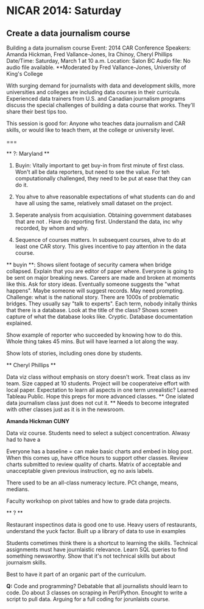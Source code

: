NICAR 2014: Saturday
====================

## Create a data journalism course

Building a data journalism course
Event: 2014 CAR Conference
Speakers: Amanda Hickman, Fred Vallance-Jones, Ira Chinoy, Cheryl Phillips
Date/Time: Saturday, March 1 at 10 a.m.
Location: Salon BC
Audio file: No audio file available.
**Moderated by Fred Vallance-Jones, University of King's College

With surging demand for journalists with data and development skills, more universities and colleges are including data courses in their curricula. Experienced data trainers from U.S. and Canadian journalism programs discuss the special challenges of building a data course that works. They'll share their best tips too.

This session is good for: Anyone who teaches data journalism and CAR skills, or would like to teach them, at the college or university level.

===

** ?: Maryland **

1. Buyin: Vitally important to get buy-in from first minute of first class.  Won't all be data reporters, but need to see the value. For teh computationally challenged, they need to be put at ease that they can do it.

2. You ahve to ahve reasonable expectations of what students can do and have all using the same, relatively small dataset on the project.

3. Seperate analysis from acquisiation. Obtaining government databases that are not . Have  do reporting first. Understand the data, inc why recorded, by whom and why.
4. Sequence of courses matters. In subsequent courses, ahve to do at least one CAR story. This gives incentive to pay attention in the data course.

** buyin **: Shows silent footage of security camera when bridge collapsed. Explain that you are editor of paper where.  Everyone is going to be sent on major breaking news. Careers are made and broken at moments like this. Ask for story ideas. Eventually someone suggests the "what happens". Maybe someone will suggest records. May need prompting. Challenge: what is the national story. There are 1000s of problematic bridges. They usually say "talk to experts". Each term, nobody initally thinks that there is a database. Look at the title of the class? Shows screen capture of what the database looks like. Cryptic. Database documentation explained.

Show example of reporter who succeeded by knowing how to do this. Whole thing takes 45 mins. But will have learned a lot along the way.

Show lots of stories, including ones done by students.

** Cheryl Phillips **

Data viz class without emphasis on story doesn't work.
Treat class as inv team. Size capped at 10 students.
Project will be cooperateive effort with local paper.
Expectation to learn all aspects in one term unrealistic?
Learned Tableau Public. Hope this preps for more advanced classes. ** One islated data journalism class just does not cut it. ** Needs to become integrated with other classes just as it is in the newsroom.

**Amanda Hickman CUNY**

Data viz course.
Students need to select a subject concentration. Alwasy had to have a 

Everyone has a baseline = can make basic charts and embed in blog post. When this comes up, have office hours to support other classes. Review charts submitted to review quality of charts. Matrix of acceptable and unacceptable given previous instruction, eg no axis labels.

There used to be an all-class numeracy lecture. PCt change, means, medians.

Faculty workshop on pivot tables and how to grade data projects.

** ? **

Restaurant inspectinos data is good one to use. Heavy users of restaurants, understand the yuck factor. Built up a library of data to use in examples

Students cometimes think there is a shortcut to learning the skills. Technical assignments must have journlaistic relevance. Learn SQL queries to find something newsworthy. Show that it's not technical skills but about journaism skills.

Best to have it part of an organic part of the curriculum.

**Q:** Code and programming?
Debatable that all journalists should learn to code. Do about 3 classes on scraping in Perl/Python. Enought to write a script to pull data. Arguing for a full coding for jorunlaists course.

